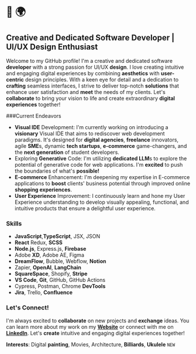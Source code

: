 # 👋 🌍
## Creative and Dedicated Software Developer | UI/UX Design Enthusiast

Welcome to my GitHub profile! I'm a creative and dedicated software **developer** with a strong passion for UI/UX **design**. I love creating intuitive and engaging digital experiences by combining **aesthetics** with **user-centric** design principles. With a keen eye for detail and a dedication to **crafting** seamless interfaces, I strive to deliver top-notch **solutions** that enhance user satisfaction and **meet** the needs of my clients.
Let's **collaborate** to bring your vision to life and create extraordinary **digital experiences** together!

###Current Endeavors

- **Visual IDE** Development: I'm currently working on introducing a **visionary** Visual IDE that aims to rediscover web development paradigms. It's designed for **digital agencies**, **freelance** innovators, agile **SME**s, dynamic **tech startups**, **e-commerce** game-changers, and the **next generation** of student developers.
- Exploring **Generative** Code: I'm utilizing **dedicated LLM**s to explore the potential of generative code for web applications. I'm **excited** to push the boundaries of what's **possible!**
- **E-commerce** Enhancement: I'm deepening my expertise in E-commerce applications to **boost** clients' business potential through improved online **shopping experiences**.
- **User Experience** Improvement: I continuously learn and hone my User Experience understanding to develop visually appealing, functional, and intuitive products that ensure a delightful user experience.

### Skills

- **JavaScript**,**TypeScript**, JSX, JSON
- **React** Redux, **SCSS**
- **Node.js**, Express.js, **Firebase**
- Adobe **XD**, Adobe AE, Figma
- **DreamFlow**, Bubble, Webflow, **Notion**
- Zapier, **OpenAI**, **LangChain**
- **SquareSpace**, Shopify, **Stripe**
- **VS Code**, **Git**, GitHub, GitHub Actions
- Cypress, Postman, Chrome **DevTools**
- **Jira**, Trello, **Confluence**

### Let's Connect!

I'm always excited to **collaborate** on new projects and **exchange** ideas. You can learn more about my work on my [**Website**](https://abhay-vincent.web.app) or connect with me on [**LinkedIn**](https://www.linkedin.com/in/abhaykvincent). Let's **create** intuitive and engaging digital experiences together!

**Interests**: Digital **painting**, Movies, Architecture, **Billiards**, **Ukulele** `NEW`
